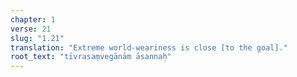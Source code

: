 ```yaml
---
chapter: 1
verse: 21
slug: "1.21"
translation: "Extreme world-weariness is close [to the goal]."
root_text: "tīvrasaṃvegānām āsannaḥ"
---
```


